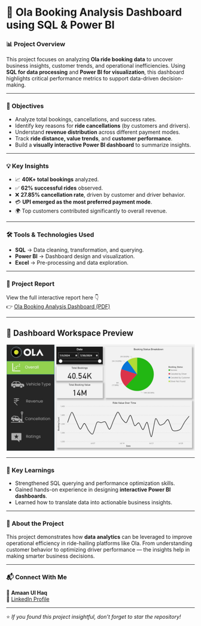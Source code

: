 # 🚗 Ola Booking Analysis Dashboard using SQL & Power BI  

### 📊 Project Overview  
This project focuses on analyzing **Ola ride booking data** to uncover business insights, customer trends, and operational inefficiencies. Using **SQL for data processing** and **Power BI for visualization**, this dashboard highlights critical performance metrics to support data-driven decision-making.  

---

### 🎯 Objectives  
- Analyze total bookings, cancellations, and success rates.  
- Identify key reasons for **ride cancellations** (by customers and drivers).  
- Understand **revenue distribution** across different payment modes.  
- Track **ride distance, value trends**, and **customer performance**.  
- Build a **visually interactive Power BI dashboard** to summarize insights.  

---

### 💡 Key Insights  
- 📈 **40K+ total bookings** analyzed.  
- ✅ **62% successful rides** observed.  
- ❌ **27.85% cancellation rate**, driven by customer and driver behavior.  
- 💳 **UPI emerged as the most preferred payment mode**.  
- 🌍 Top customers contributed significantly to overall revenue.  

---

### 🛠️ Tools & Technologies Used  
- **SQL** → Data cleaning, transformation, and querying.  
- **Power BI** → Dashboard design and visualization.  
- **Excel** → Pre-processing and data exploration.  

---

### 📄 Project Report  
View the full interactive report here 👇  
👉 [Ola Booking Analysis Dashboard (PDF)](https://github.com/amaan-analytics/Ola-Booking-Analysis-Dashboard/blob/main/Ola%20Booking%20Analysis%20Dashboard.pdf)  

---

## 📸 Dashboard Workspace Preview  
<p align="center">
  <img src="https://github.com/amaan-analytics/Ola-Booking-Analysis-Dashboard/blob/main/ola%20booking%20dash.jpg"/>
</p>

---

### 🚀 Key Learnings  
- Strengthened SQL querying and performance optimization skills.  
- Gained hands-on experience in designing **interactive Power BI dashboards**.  
- Learned how to translate data into actionable business insights.  

---

### 🧠 About the Project  
This project demonstrates how **data analytics** can be leveraged to improve operational efficiency in ride-hailing platforms like Ola. From understanding customer behavior to optimizing driver performance — the insights help in making smarter business decisions.  

---

### 📬 Connect With Me  
👤 **Amaan Ul Haq**  
💼 [LinkedIn Profile](https://www.linkedin.com/in/amaan-ul-haq-33bbaa380) 

---

⭐ *If you found this project insightful, don’t forget to star the repository!*  

